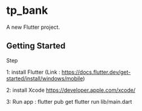 # tp_bank

A new Flutter project.

## Getting Started
Step

1: install Flutter (Link  : https://docs.flutter.dev/get-started/install/windows/mobile)

2: install Xcode https://developer.apple.com/xcode/

3: Run app : 
flutter pub get
flutter run lib/main.dart
